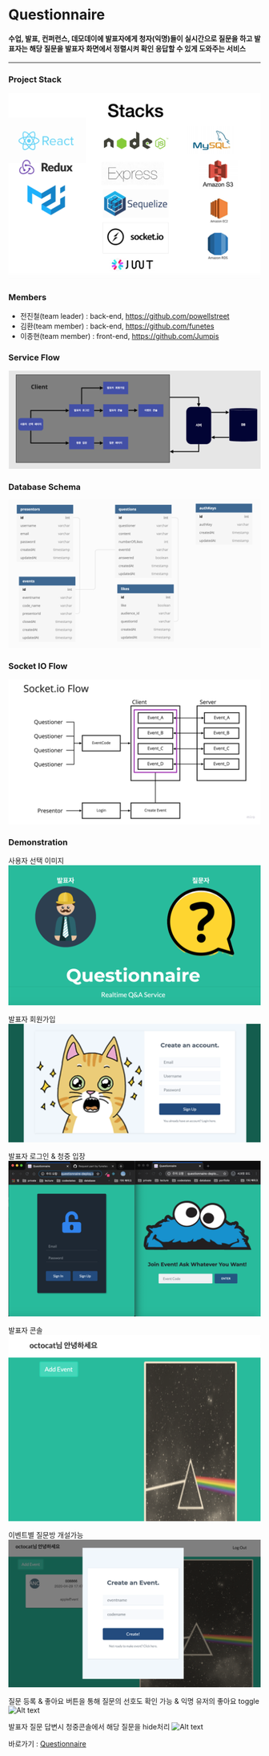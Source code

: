# Questionnaire

#### 수업, 발표, 컨퍼런스, 데모데이에 발표자에게 청자(익명)들이 실시간으로 질문을 하고 발표자는 해당 질문을 발표자 화면에서 정렬시켜 확인 응답할 수 있게 도와주는 서비스

---

### Project Stack

![Alt text](readmeImg/stack.png)

### Members

- 전진철(team leader) : back-end, https://github.com/powellstreet
- 김환(team member) : back-end, https://github.com/funetes
- 이종현(team member) : front-end, https://github.com/Jumpis

### Service Flow

![Alt text](readmeImg/serviceFlow.png)

### Database Schema

![Alt text](readmeImg/schema.png)

### Socket IO Flow

![Alt text](readmeImg/socketIO_Flow.jpg)

### Demonstration

사용자 선택 이미지
![Alt text](readmeImg/intro.png)

발표자 회원가입
![Alt text](readmeImg/signup.png)

발표자 로그인 & 청중 입장
![Alt text](readmeImg/presenterAndAudience.png)

발표자 콘솔
![Alt text](readmeImg/afterLogin.png)

이벤트별 질문방 개설가능
![Alt text](readmeImg/createEvent.png)

질문 등록 &
좋아요 버튼을 통해 질문의 선호도 확인 가능 &
익명 유저의 좋아요 toggle
![Alt text](readmeImg/addQuestion.gif)

발표자 질문 답변시 청중콘솔에서 해당 질문을 hide처리
![Alt text](readmeImg/likeToggle.gif)

바로가기 : [Questionnaire](http://questionnaire-deploy.s3-website.ap-northeast-2.amazonaws.com/mainpage)
